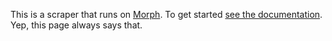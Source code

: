 This is a scraper that runs on [Morph](https://morph.io). To get started [see the documentation](https://morph.io/documentation). Yep, this page always says that.
